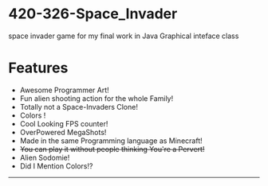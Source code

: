 420-326-Space_Invader
=====================

space invader game for my final work in Java Graphical inteface class


# Features

 - Awesome Programmer Art!
 - Fun alien shooting action for the whole Family!
 - Totally not a Space-Invaders Clone!
 - Colors !
 - Cool Looking FPS counter!
 - OverPowered MegaShots!
 - Made in the same Programming language as Minecraft!
 - ~~You can play it without people thinking You're a Pervert!~~
 - Alien Sodomie!
 - Did I Mention Colors!?


----------
